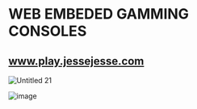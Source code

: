 # WEB EMBEDED GAMMING CONSOLES
## www.play.jessejesse.com

![Untitled 21](https://user-images.githubusercontent.com/119916323/227709175-51857785-8c2f-4f66-9c66-fe2dbef06c52.jpg)

![image](https://user-images.githubusercontent.com/119916323/227708893-d9f04b51-cb3c-48e9-a059-7702f47b53f2.png)

